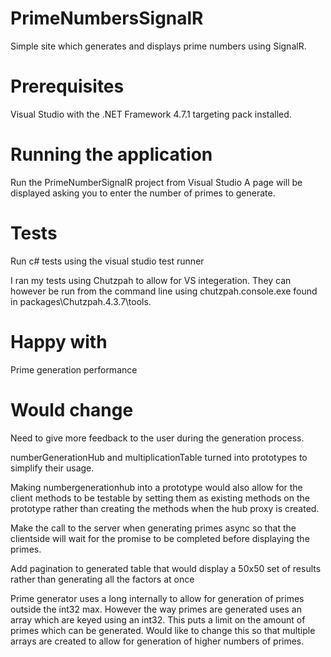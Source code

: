 # PrimeNumbersSignalR
Simple site which generates and displays prime numbers using SignalR.

# Prerequisites

Visual Studio with the .NET Framework 4.7.1 targeting pack installed.

# Running the application

Run the PrimeNumberSignalR project from Visual Studio
A page will be displayed asking you to enter the number of primes to generate.

# Tests

Run c# tests using the visual studio test runner

I ran my tests using Chutzpah to allow for VS integeration. They can however be run from the command line using chutzpah.console.exe found in packages\Chutzpah.4.3.7\tools.

# Happy with

Prime generation performance

# Would change

Need to give more feedback to the user during the generation process.

numberGenerationHub and multiplicationTable turned into prototypes to simplify their usage.

Making numbergenerationhub into a prototype would also allow for the client methods to be testable by setting them as existing methods on the prototype rather than creating the methods when the hub proxy is created.

Make the call to the server when generating primes async so that the clientside will wait for the promise to be completed before displaying the primes.

Add pagination to generated table that would display a 50x50 set of results rather than generating all the factors at once

Prime generator uses a long internally to allow for generation of primes outside the int32 max. However the way primes are generated uses an array which are keyed using an int32. This puts a limit on the amount of primes which can be generated. Would like to change this so that multiple arrays are created to allow for generation of higher numbers of primes.
